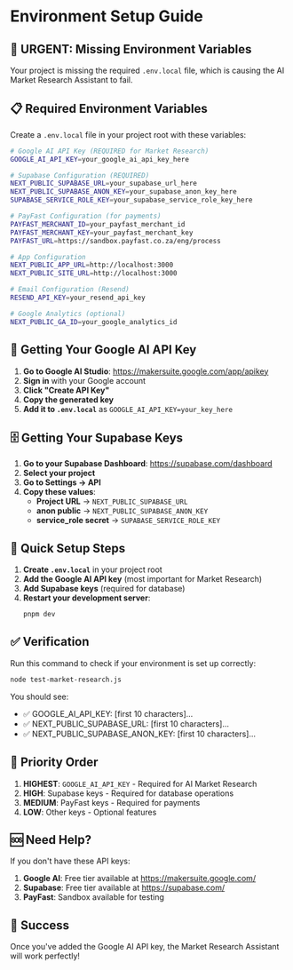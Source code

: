 # Environment Setup Guide

## 🚨 **URGENT: Missing Environment Variables**

Your project is missing the required `.env.local` file, which is causing the AI Market Research Assistant to fail.

## 📋 **Required Environment Variables**

Create a `.env.local` file in your project root with these variables:

```bash
# Google AI API Key (REQUIRED for Market Research)
GOOGLE_AI_API_KEY=your_google_ai_api_key_here

# Supabase Configuration (REQUIRED)
NEXT_PUBLIC_SUPABASE_URL=your_supabase_url_here
NEXT_PUBLIC_SUPABASE_ANON_KEY=your_supabase_anon_key_here
SUPABASE_SERVICE_ROLE_KEY=your_supabase_service_role_key_here

# PayFast Configuration (for payments)
PAYFAST_MERCHANT_ID=your_payfast_merchant_id
PAYFAST_MERCHANT_KEY=your_payfast_merchant_key
PAYFAST_URL=https://sandbox.payfast.co.za/eng/process

# App Configuration
NEXT_PUBLIC_APP_URL=http://localhost:3000
NEXT_PUBLIC_SITE_URL=http://localhost:3000

# Email Configuration (Resend)
RESEND_API_KEY=your_resend_api_key

# Google Analytics (optional)
NEXT_PUBLIC_GA_ID=your_google_analytics_id
```

## 🔑 **Getting Your Google AI API Key**

1. **Go to Google AI Studio**: https://makersuite.google.com/app/apikey
2. **Sign in** with your Google account
3. **Click "Create API Key"**
4. **Copy the generated key**
5. **Add it to `.env.local`** as `GOOGLE_AI_API_KEY=your_key_here`

## 🗄️ **Getting Your Supabase Keys**

1. **Go to your Supabase Dashboard**: https://supabase.com/dashboard
2. **Select your project**
3. **Go to Settings → API**
4. **Copy these values**:
   - **Project URL** → `NEXT_PUBLIC_SUPABASE_URL`
   - **anon public** → `NEXT_PUBLIC_SUPABASE_ANON_KEY`
   - **service_role secret** → `SUPABASE_SERVICE_ROLE_KEY`

## 🚀 **Quick Setup Steps**

1. **Create `.env.local`** in your project root
2. **Add the Google AI API key** (most important for Market Research)
3. **Add Supabase keys** (required for database)
4. **Restart your development server**:
   ```bash
   pnpm dev
   ```

## ✅ **Verification**

Run this command to check if your environment is set up correctly:

```bash
node test-market-research.js
```

You should see:
- ✅ GOOGLE_AI_API_KEY: [first 10 characters]...
- ✅ NEXT_PUBLIC_SUPABASE_URL: [first 10 characters]...
- ✅ NEXT_PUBLIC_SUPABASE_ANON_KEY: [first 10 characters]...

## 🎯 **Priority Order**

1. **HIGHEST**: `GOOGLE_AI_API_KEY` - Required for AI Market Research
2. **HIGH**: Supabase keys - Required for database operations
3. **MEDIUM**: PayFast keys - Required for payments
4. **LOW**: Other keys - Optional features

## 🆘 **Need Help?**

If you don't have these API keys:
1. **Google AI**: Free tier available at https://makersuite.google.com/
2. **Supabase**: Free tier available at https://supabase.com/
3. **PayFast**: Sandbox available for testing

## 🎉 **Success**

Once you've added the Google AI API key, the Market Research Assistant will work perfectly! 